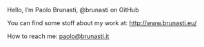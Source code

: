 Hello, I’m Paolo Brunasti, @brunasti on GitHub

You can find some stoff about my work at:
  http://www.brunasti.eu/

How to reach me:
  paolo@brunasti.it


<!---
brunasti/brunasti is a ✨ special ✨ repository because its `README.md` (this file) appears on your GitHub profile.
You can click the Preview link to take a look at your changes.
--->
